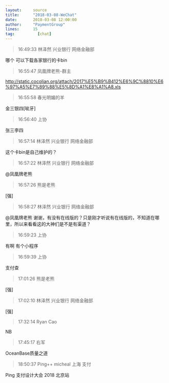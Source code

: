 ```yaml
---
layout:     source 
title:      "2018-03-08-WeChat"
date:       2018-03-08 12:00:00
author:     "PaymentGroup"
lines:      15 
tag:		  [chat]
---
```

> 16:49:33  林泽然 兴业银行 网络金融部  
   
哪个 可以下载各家银行的卡bin  
   
> 16:55:47  凤凰牌老熊-群主  
   
http://static.cocolian.org/attach/2017%E5%B9%B412%E6%9C%8810%E6%97%A5%E7%89%88%E5%8D%A1%E8%A1%A8.xls  
   
> 16:55:58  春光明媚的羊  
   
金三银四[呲牙]  
   
> 16:56:40  上协  
   
张三李四  
   
> 16:57:14  林泽然 兴业银行 网络金融部  
   
这个卡bin是自己维护的？  
   
> 16:57:22  林泽然 兴业银行 网络金融部  
   
@凤凰牌老熊   
   
> 16:57:26  熊是老熊  
   
[强]  
   
> 16:58:27  林泽然 兴业银行 网络金融部  
   
@凤凰牌老熊  谢谢，有没有在线版的？只是刚才听说有在线版的，不知道在哪里，所以来看看这的大神们是不是有渠道？  
   
> 16:59:23  上协  
   
有啊 有个小程序   
   
> 16:59:39  上协  
   
支付查  
   
> 17:01:26  熊是老熊  
   
[强]  
   
> 17:02:10  林泽然 兴业银行 网络金融部  
   
[强]  
   
> 17:32:14  Ryan Cao  
   
NB  
   
> 17:45:17  右军  
   
OceanBase质量之道  
   
> 18:50:37  Ping++ micheal 上海 支付   
   
Ping   支付设计大会 2018 北京站  
   
